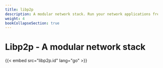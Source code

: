 ```yaml
---
title: libp2p
description: A modular network stack. Run your network applications free from runtime and address services, independently of their location.
weight: 4
bookCollapseSection: true
---
```


# Libp2p - A modular network stack

{{< embed src="libp2p.id" lang="go" >}}
